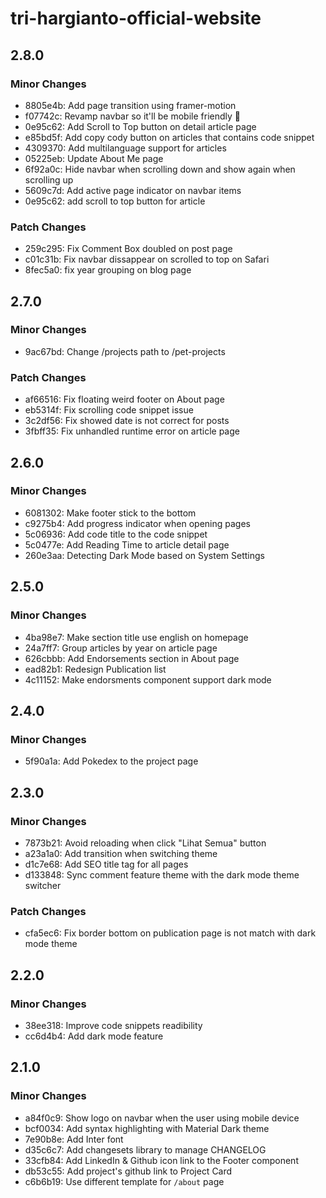 # tri-hargianto-official-website

## 2.8.0

### Minor Changes

- 8805e4b: Add page transition using framer-motion
- f07742c: Revamp navbar so it'll be mobile friendly 📱
- 0e95c62: Add Scroll to Top button on detail article page
- e85bd5f: Add copy cody button on articles that contains code snippet
- 4309370: Add multilanguage support for articles
- 05225eb: Update About Me page
- 6f92a0c: Hide navbar when scrolling down and show again when scrolling up
- 5609c7d: Add active page indicator on navbar items
- 0e95c62: add scroll to top button for article

### Patch Changes

- 259c295: Fix Comment Box doubled on post page
- c01c31b: Fix navbar dissappear on scrolled to top on Safari
- 8fec5a0: fix year grouping on blog page

## 2.7.0

### Minor Changes

- 9ac67bd: Change /projects path to /pet-projects

### Patch Changes

- af66516: Fix floating weird footer on About page
- eb5314f: Fix scrolling code snippet issue
- 3c2df56: Fix showed date is not correct for posts
- 3fbff35: Fix unhandled runtime error on article page

## 2.6.0

### Minor Changes

- 6081302: Make footer stick to the bottom
- c9275b4: Add progress indicator when opening pages
- 5c06936: Add code title to the code snippet
- 5c0477e: Add Reading Time to article detail page
- 260e3aa: Detecting Dark Mode based on System Settings

## 2.5.0

### Minor Changes

- 4ba98e7: Make section title use english on homepage
- 24a7ff7: Group articles by year on article page
- 626cbbb: Add Endorsements section in About page
- ead82b1: Redesign Publication list
- 4c11152: Make endorsments component support dark mode

## 2.4.0

### Minor Changes

- 5f90a1a: Add Pokedex to the project page

## 2.3.0

### Minor Changes

- 7873b21: Avoid reloading when click "Lihat Semua" button
- a23a1a0: Add transition when switching theme
- d1c7e68: Add SEO title tag for all pages
- d133848: Sync comment feature theme with the dark mode theme switcher

### Patch Changes

- cfa5ec6: Fix border bottom on publication page is not match with dark mode theme

## 2.2.0

### Minor Changes

- 38ee318: Improve code snippets readibility
- cc6d4b4: Add dark mode feature

## 2.1.0

### Minor Changes

- a84f0c9: Show logo on navbar when the user using mobile device
- bcf0034: Add syntax highlighting with Material Dark theme
- 7e90b8e: Add Inter font
- d35c6c7: Add changesets library to manage CHANGELOG
- 33cfb84: Add LinkedIn & Github icon link to the Footer component
- db53c55: Add project's github link to Project Card
- c6b6b19: Use different template for `/about` page
